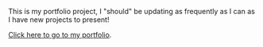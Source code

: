 This is my portfolio project, I "should" be updating as frequently as I can as I have new projects to present!

[Click here to go to my portfolio](https://francisc546.github.io/HomePage). 
